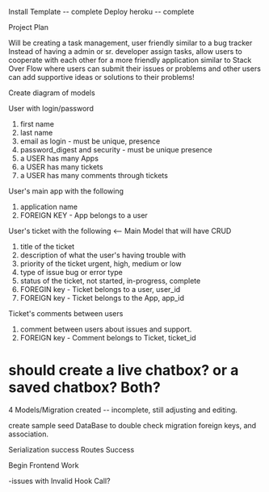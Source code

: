 Install Template -- complete
Deploy heroku -- complete

Project Plan

Will be creating a task management, user friendly similar to a bug tracker
Instead of having a admin or sr. developer assign tasks, allow users to cooperate with each other for a more friendly application similar to Stack Over Flow where users can submit their issues or problems and other users can add supportive ideas or solutions to their problems!

Create diagram of models

User with login/password

1. first name
2. last name
3. email as login - must be unique, presence
4. password_digest and security - must be unique presence
5. a USER has many Apps
6. a USER has many tickets
7. a USER has many comments through tickets

User's main app with the following

1. application name
2. FOREIGN KEY - App belongs to a user

User's ticket with the following <-- Main Model that will have CRUD

1. title of the ticket
2. description of what the user's having trouble with
3. priority of the ticket urgent, high, medium or low
4. type of issue bug or error type
5. status of the ticket, not started, in-progress, complete
6. FOREGIN key - Ticket belongs to a user, user_id
7. FOREIGN key - Ticket belongs to the App, app_id

Ticket's comments between users

1. comment between users about issues and support.
2. FOREIGN key - Comment belongs to Ticket, ticket_id

# should create a live chatbox? or a saved chatbox? Both?

4 Models/Migration created -- incomplete, still adjusting and editing.

create sample seed DataBase to double check migration foreign keys, and association.

Serialization success
Routes Success

Begin Frontend Work

-issues with Invalid Hook Call?
